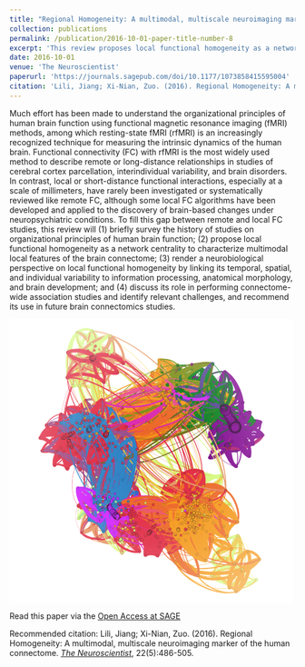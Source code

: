 ```yaml
---
title: "Regional Homogeneity: A multimodal, multiscale neuroimaging marker of the human connectome"
collection: publications
permalink: /publication/2016-10-01-paper-title-number-8
excerpt: 'This review proposes local functional homogeneity as a network centrality to characterize multimodal local features of the brain connectome, and render a neurobiological perspective on local functional homogeneity by linking its temporal, spatial, and individual variability to information processing, anatomical morphology, and brain development.'
date: 2016-10-01
venue: 'The Neuroscientist'
paperurl: 'https://journals.sagepub.com/doi/10.1177/1073858415595004'
citation: 'Lili, Jiang; Xi-Nian, Zuo. (2016). Regional Homogeneity: A multimodal, multiscale neuroimaging marker of the human connectome. <i>The Neuroscientist</i>, 22(5):486-505.'
---
```

Much effort has been made to understand the organizational principles of human brain function using functional magnetic resonance imaging (fMRI) methods, among which resting-state fMRI (rfMRI) is an increasingly recognized technique for measuring the intrinsic dynamics of the human brain. Functional connectivity (FC) with rfMRI is the most widely used method to describe remote or long-distance relationships in studies of cerebral cortex parcellation, interindividual variability, and brain disorders. In contrast, local or short-distance functional interactions, especially at a scale of millimeters, have rarely been investigated or systematically reviewed like remote FC, although some local FC algorithms have been developed and applied to the discovery of brain-based changes under neuropsychiatric conditions. To fill this gap between remote and local FC studies, this review will (1) briefly survey the history of studies on organizational principles of human brain function; (2) propose local functional homogeneity as a network centrality to characterize multimodal local features of the brain connectome; (3) render a neurobiological perspective on local functional homogeneity by linking its temporal, spatial, and individual variability to information processing, anatomical morphology, and brain development; and (4) discuss its role in performing connectome-wide association studies and identify relevant challenges, and recommend its use in future brain connectomics studies.

<img src='/images/NEO-500x300.png' align="middle"><br/>

Read this paper via the [Open Access at SAGE](https://journals.sagepub.com/doi/pdf/10.1177/1073858415595004)

Recommended citation: Lili, Jiang; Xi-Nian, Zuo. (2016). Regional Homogeneity: A multimodal, multiscale neuroimaging marker of the human connectome. [<i>The Neuroscientist</i>](https://journals.sagepub.com/home/nro), 22(5):486-505.
